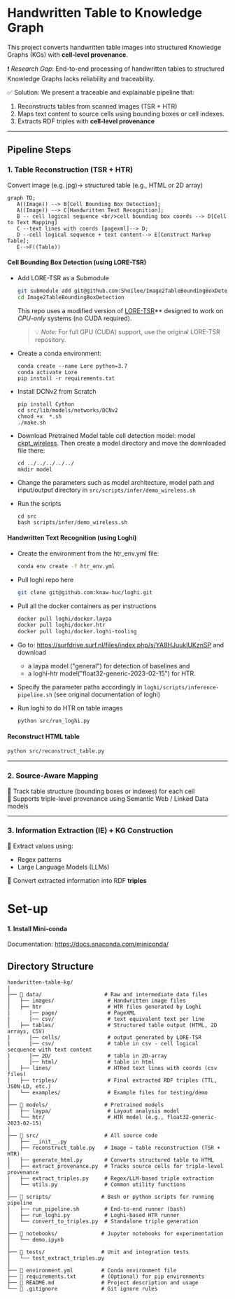 # Handwritten Table to Knowledge Graph

This project converts handwritten table images into structured Knowledge Graphs (KGs) with **cell-level provenance**.

❗ *Research Gap*: End-to-end processing of handwritten tables to structured Knowledge Graphs lacks reliability and traceability.

✅ Solution: We present a traceable and explainable pipeline that:

1. Reconstructs tables from scanned images (TSR + HTR)
2. Maps text content to source cells using bounding boxes or cell indexes.
3. Extracts RDF triples with **cell-level provenance**


---

## Pipeline Steps

### 1. Table Reconstruction (TSR + HTR)

Convert image (e.g. jpg)→ structured table (e.g., HTML or 2D array)
```mermaid
graph TD;
   A((Image)) --> B[Cell Bounding Box Detection];
   A((Image)) --> C[Handwritten Text Recognition];
   B -- cell logical sequence <br/>cell bounding box coords --> D[Cell to Text Mapping]
   C --text lines with coords [pagexml]--> D;
   D --cell logical sequence + text content--> E[Construct Markup Table];
   E-->F((Table))

```
#### Cell Bounding Box Detection (using LORE-TSR)

- Add LORE-TSR as a Submodule

   ```bash
   git submodule add git@github.com:Shoilee/Image2TableBoundingBoxDetection.git
   cd Image2TableBoundingBoxDetection
   ```

   This repo uses a modified version of [LORE-TSR](https://github.com/AlibabaResearch/AdvancedLiterateMachineryDocumentUnderstanding/LORE-TSR)** designed to work on *CPU-only* systems (no CUDA required).

   > 💡 *Note:* For full GPU (CUDA) support, use the original LORE-TSR repository.


- Create a conda environment:
   ```
   conda create --name Lore python=3.7
   conda activate Lore
   pip install -r requirements.txt
   ```

- Install DCNv2 from Scratch
   ```
   pip install Cython
   cd src/lib/models/networks/DCNv2
   chmod +x  *.sh
   ./make.sh
   ```

- Download Pretrained Model table cell detection model: model [ckpt_wireless](https://drive.google.com/file/d/1cBaewRwlZF1tIZovT49HpJZ5wlb3nSCw/view). Then create a model directory and move the downloaded file there:

   ```
   cd ../../../../../ 
   mkdir model
   ```

- Change the parameters such as model architecture, model path and input/output directory in `src/scripts/infer/demo_wireless.sh`

- Run the scripts
   ```
   cd src
   bash scripts/infer/demo_wireless.sh
   ```

#### Handwritten Text Recognition (using Loghi)

- Create the environment from the htr_env.yml file:
   ```bash
   conda env create -f htr_env.yml
   ```
- Pull loghi repo here 
   ```bash
   git clone git@github.com:knaw-huc/loghi.git
   ```
- Pull all the docker containers as per instructions
   ```bash
   docker pull loghi/docker.laypa
   docker pull loghi/docker.htr
   docker pull loghi/docker.loghi-tooling
   ```
- Go to: https://surfdrive.surf.nl/files/index.php/s/YA8HJuukIUKznSP and download 
   - a laypa model ("general") for detection of baselines and 
   - a loghi-htr model("float32-generic-2023-02-15") for HTR.

- Specify the parameter paths accordingly in `loghi/scripts/inference-pipeline.sh` (see original documentation of loghi)

- Run loghi to do HTR on table images
   ```
   python src/run_loghi.py
   ```


#### Reconstruct HTML table

   ```bash
   python src/reconstruct_table.py
   ```

---

### 2. Source-Aware Mapping

📍 Track table structure (bounding boxes or indexes) for each cell  
🔗 Supports triple-level provenance using Semantic Web / Linked Data models

---

### 3. Information Extraction (IE) + KG Construction

📝 Extract values using:
- Regex patterns
- Large Language Models (LLMs)

🔄 Convert extracted information into RDF **triples**

# Set-up
#### 1. Install Mini-conda
Documentation: https://docs.anaconda.com/miniconda/


## Directory Structure

```
handwritten-table-kg/
│
├── 📁 data/                    # Raw and intermediate data files
│   ├── images/                 # Handwritten image files
│   ├── htr                     # HTR files generated by Loghi 
|      |── page/                # PageXML
|      |── csv/                 # text equivalent text per line 
│   ├── tables/                 # Structured table output (HTML, 2D arrays, CSV)
|      |── cells/               # output generated by LORE-TSR 
|      |── csv/                 # table in csv - cell logical secquence with text content
|      |── 2D/                  # table in 2D-array
|      |── html/                # table in html
│   ├── lines/                  # HTRed text lines with coords (csv files)
│   ├── triples/                # Final extracted RDF triples (TTL, JSON-LD, etc.)
│   └── examples/               # Example files for testing/demo
│
├── 📁 models/                  # Pretrained models
│   ├── laypa/                  # Layout analysis model
│   └── htr/                    # HTR model (e.g., float32-generic-2023-02-15)
│
├── 📁 src/                     # All source code
│   ├── __init__.py
│   ├── reconstruct_table.py   # Image → table reconstruction (TSR + HTR)
│   ├── generate_html.py       # Converts structured table to HTML
│   ├── extract_provenance.py  # Tracks source cells for triple-level provenance
│   ├── extract_triples.py     # Regex/LLM-based triple extraction
│   └── utils.py               # Common utility functions
│
├── 📁 scripts/                # Bash or python scripts for running pipeline
│   ├── run_pipeline.sh        # End-to-end runner (bash)
│   ├── run_loghi.py           # Loghi-based HTR runner
│   └── convert_to_triples.py  # Standalone triple generation
│
├── 📁 notebooks/              # Jupyter notebooks for experimentation
│   └── demo.ipynb
│
├── 📁 tests/                  # Unit and integration tests
│   └── test_extract_triples.py
│
├── 📄 environment.yml         # Conda environment file
├── 📄 requirements.txt        # (Optional) for pip environments
├── 📄 README.md               # Project description and usage
└── 📄 .gitignore              # Git ignore rules

```